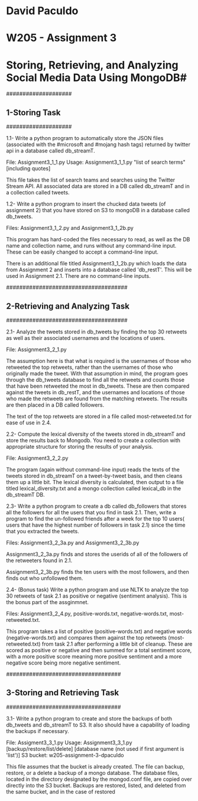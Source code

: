 # David Paculdo
# W205 - Assignment 3
# Storing, Retrieving, and Analyzing Social Media Data Using MongoDB#



####################
## 1-Storing Task ##
####################

1.1- Write a python program to automatically store the JSON files (associated with the #microsoft and #mojang hash tags) returned by twitter api in  a database called db_streamT.

File: Assignment3_1_1.py
Usage: Assignment3_1_1.py "list of search terms" [including quotes]

This file takes the list of search teams and searches using the Twitter Stream API. All associated data are stored in a DB called db_streamT and in a collection called tweets.


1.2- Write a python program to insert the chucked data tweets (of assignment 2) that you have stored on S3 to mongoDB in a database called db_tweets.

Files: Assignment3_1_2.py and Assignment3_1_2b.py

This program has hard-coded the files necessary to read, as well as the DB name and collection name, and runs without any command-line input. These can be easily changed to accept a command-line input.

There is an additional file titled Assignment3_1_2b.py which loads the data from Assignment 2 and inserts into a database called 'db_restT'. This will be used in Assignment 2.1. There are no command-line inputs.



#####################################
## 2-Retrieving and Analyzing Task ##
#####################################

2.1- Analyze the tweets stored in db_tweets by finding the top 30 retweets as well as their associated usernames and the locations of users.

File: Assignment3_2_1.py

The assumption here is that what is required is the usernames of those who retweeted the top retweets, rather than the usernames of those who originally made the tweet. With that assumption in mind, the program goes through the db_tweets database to find all the retweets and counts those that have been retweeted the most in db_tweets. These are then compared against the tweets in db_restT, and the usernames and locations of those who made the retweets are found from the matching retweets. The results are then placed in a DB called followers.

The text of the top retweets are stored in a file called most-retweeted.txt for ease of use in 2.4.


2.2- Compute the lexical diversity of the tweets stored in db_streamT and store the results back to Mongodb. You need to create a collection with appropriate structure for storing the results of your analysis.

File: Assignment3_2_2.py

The program (again without command-line input) reads the texts of the tweets stored in db_streamT on a tweet-by-tweet basis, and then cleans them up a little bit. The lexical diversity is calculated, then output to a file titled lexical_diversity.txt and a mongo collection called lexical_db in the db_streamT DB.


2.3- Write a python program to create a db called db_followers that stores all the followers for all the users that you find in task 2.1. Then, write a program to find the un-followed friends after a week for the top 10 users( users that have the highest number of followers in  task 2.1) since the time that you extracted the tweets.

Files: Assignment3_2_3a.py and Assignment3_2_3b.py

Assignment3_2_3a.py finds and stores the userids of all of the followers of the retweeters found in 2.1.

Assignment3_2_3b.py finds the ten users with the most followers, and then finds out who unfollowed them.


2.4- (Bonus task) Write a python program and use NLTK to analyze the top 30 retweets of task 2.1 as positive or negative (sentiment analysis). This is the bonus part of the assginmnet.

Files: Assignment3_2_4.py, positive-words.txt, negative-words.txt, most-retweeted.txt.

This program takes a list of positive (positive-words.txt) and negative words (negative-words.txt) and compares them against the top retweets (most-retweeted.txt) from task 2.1 after performing a little bit of cleanup. These are scored as positive or negative and then summed for a total sentiment score, with a more positive score meaning more positive sentiment and a more negative score being more negative sentiment.



###################################
## 3-Storing and Retrieving Task ##
###################################

3.1- Write a python program to create and store the backups of both db_tweets and db_streamT to S3. It also should have a capability of loading the backups if necessary.

File: Assigment3_3_1.py
Usage: Assignment3_3_1.py [backup/restore/list/delete] [database name (not used if first argument is 'list')]
S3 bucket: w205-assignment-3-dpaculdo

This file assumes that the bucket is already created. The file can backup, restore, or a delete a backup of a mongo database. The database files, located in the directory designated by the mongod.conf file, are copied over directly into the S3 bucket. Backups are restored, listed, and deleted from the same bucket, and in the case of restored


